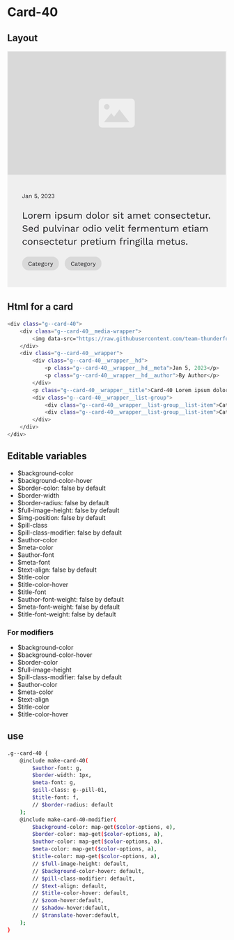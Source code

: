 # Card-40

## Layout

![alt text][card-42]

[card-42]: /src/img/global-components/card/card-42.png

## Html for a card

```sh
<div class="g--card-40">
    <div class="g--card-40__media-wrapper">
        <img data-src="https://raw.githubusercontent.com/team-thunderfoot/ui/main/src/img/global-components/img-placeholder.jpg" src="/src/img/global-components/placeholder.jpg" alt="alt text" class="g--card-40__media-wrapper__media g--lazy-01">
    </div>
    <div class="g--card-40__wrapper">
        <div class="g--card-40__wrapper__hd">
            <p class="g--card-40__wrapper__hd__meta">Jan 5, 2023</p>
            <p class="g--card-40__wrapper__hd__author">By Author</p>
        </div>
        <p class="g--card-40__wrapper__title">Card-40 Lorem ipsum dolor sit amet consectetur. Sed pulvinar odio velit fermentum etiam consectetur pretium fringilla metus.</p>
        <div class="g--card-40__wrapper__list-group">
            <div class="g--card-40__wrapper__list-group__list-item">Category</div>
            <div class="g--card-40__wrapper__list-group__list-item">Category</div>
        </div>
    </div>
</div>
```

## Editable variables

- $background-color
- $background-color-hover
- $border-color: false by default
- $border-width
- $border-radius: false by default
- $full-image-height: false by default
- $img-position: false by default
- $pill-class
- $pill-class-modifier: false by default
- $author-color
- $meta-color
- $author-font
- $meta-font
- $text-align: false by default
- $title-color
- $title-color-hover
- $title-font
- $author-font-weight: false by default
- $meta-font-weight: false by default
- $title-font-weight: false by default

### For modifiers

- $background-color
- $background-color-hover
- $border-color
- $full-image-height
- $pill-class-modifier: false by default
- $author-color
- $meta-color
- $text-align
- $title-color
- $title-color-hover

## use

```sh
.g--card-40 {
    @include make-card-40(
        $author-font: g,
        $border-width: 1px,
        $meta-font: g,
        $pill-class: g--pill-01,
        $title-font: f,
        // $border-radius: default
    );
    @include make-card-40-modifier(
        $background-color: map-get($color-options, e),
        $border-color: map-get($color-options, a),
        $author-color: map-get($color-options, a),
        $meta-color: map-get($color-options, a),
        $title-color: map-get($color-options, a),
        // $full-image-height: default,
        // $background-color-hover: default,
        // $pill-class-modifier: default,
        // $text-align: default,
        // $title-color-hover: default,
        // $zoom-hover:default,
        // $shadow-hover:default,
        // $translate-hover:default,
    );
}
```
